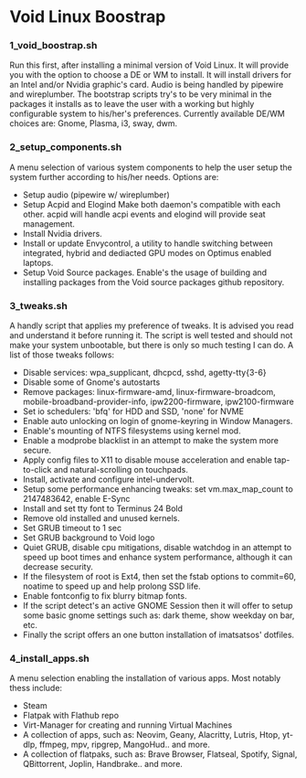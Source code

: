 # Void Linux Boostrap
### 1_void_boostrap.sh
Run this first, after installing a minimal version of Void Linux. It will provide you with the option to choose a DE or WM to install. It will install drivers for an Intel and/or Nvidia graphic's card. Audio is being handled by pipewire and wireplumber. The bootstrap scripts try's to be very minimal in the packages it installs as to leave the user with a working but highly configurable system to his/her's preferences.
Currently available DE/WM choices are: Gnome, Plasma, i3, sway, dwm.

### 2_setup_components.sh
A menu selection of various system components to help the user setup the system further according to his/her needs. Options are:
- Setup audio (pipewire w/ wireplumber)
- Setup Acpid and Elogind
	Make both daemon's compatible with each other. acpid will handle acpi events and elogind will provide seat management.
- Install Nvidia drivers.
- Install or update Envycontrol, a utility to handle switching between integrated, hybrid and dediacted GPU modes on Optimus enabled laptops.
- Setup Void Source packages.
	Enable's the usage of building and installing packages from the Void source packages github repository.
	
### 3_tweaks.sh
A handly script that applies my preference of tweaks. It is advised you read and understand it before running it. The script is well tested and should not make your system unbootable, but there is only so much testing I can do. A list of those tweaks follows:
- Disable services: wpa_supplicant, dhcpcd, sshd, agetty-tty{3-6}
- Disable some of Gnome's autostarts
- Remove packages: linux-firmware-amd, linux-firmware-broadcom, mobile-broadband-provider-info, ipw2200-firmware, ipw2100-firmware
- Set io schedulers: 'bfq' for HDD and SSD, 'none' for NVME
- Enable auto unlocking on login of gnome-keyring in Window Managers.
- Enable's mounting of NTFS filesystems using kernel mod.
- Enable a modprobe blacklist in an attempt to make the system more secure.
- Apply config files to X11 to disable mouse acceleration and enable tap-to-click and natural-scrolling on touchpads.
- Install, activate and configure intel-undervolt.
- Setup some performance enhancing tweaks: set vm.max_map_count to 2147483642, enable E-Sync
- Install and set tty font to Terminus 24 Bold
- Remove old installed and unused kernels.
- Set GRUB timeout to 1 sec
- Set GRUB background to Void logo
- Quiet GRUB, disable cpu mitigations, disable watchdog in an attempt to speed up boot times and enhance system performance, although it can decrease security.
- If the filesystem of root is Ext4, then set the fstab options to commit=60, noatime to speed up and help prolong SSD life.
- Enable fontconfig to fix blurry bitmap fonts.
- If the script detect's an active GNOME Session then it will offer to setup some basic gnome settings such as: dark theme, show weekday on bar, etc.
- Finally the script offers an one button installation of imatsatsos' dotfiles.

### 4_install_apps.sh
A menu selection enabling the installation of various apps.
Most notably thess include:
- Steam
- Flatpak with Flathub repo
- Virt-Manager for creating and running Virtual Machines
- A collection of apps, such as: Neovim, Geany, Alacritty, Lutris, Htop, yt-dlp, ffmpeg, mpv, ripgrep, MangoHud.. and more.
- A collection of flatpaks, such as: Brave Browser, Flatseal, Spotify, Signal, QBittorrent, Joplin, Handbrake.. and more.
